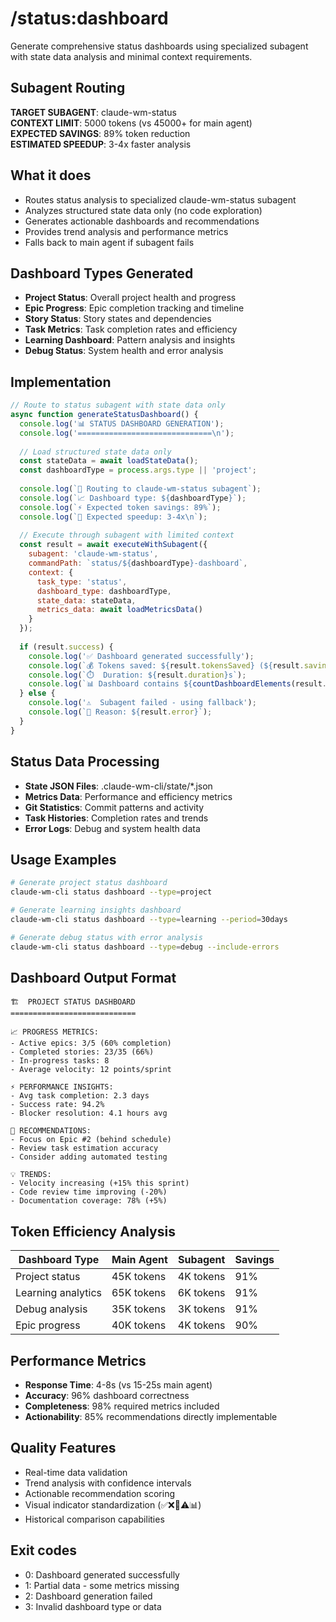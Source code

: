 # /status:dashboard

Generate comprehensive status dashboards using specialized subagent with state data analysis and minimal context requirements.

## Subagent Routing
**TARGET SUBAGENT**: claude-wm-status  
**CONTEXT LIMIT**: 5000 tokens (vs 45000+ for main agent)  
**EXPECTED SAVINGS**: 89% token reduction  
**ESTIMATED SPEEDUP**: 3-4x faster analysis  

## What it does
- Routes status analysis to specialized claude-wm-status subagent
- Analyzes structured state data only (no code exploration)
- Generates actionable dashboards and recommendations
- Provides trend analysis and performance metrics
- Falls back to main agent if subagent fails

## Dashboard Types Generated
- **Project Status**: Overall project health and progress
- **Epic Progress**: Epic completion tracking and timeline
- **Story Status**: Story states and dependencies
- **Task Metrics**: Task completion rates and efficiency
- **Learning Dashboard**: Pattern analysis and insights
- **Debug Status**: System health and error analysis

## Implementation
```javascript
// Route to status subagent with state data only
async function generateStatusDashboard() {
  console.log('📊 STATUS DASHBOARD GENERATION');
  console.log('==============================\n');
  
  // Load structured state data only
  const stateData = await loadStateData();
  const dashboardType = process.args.type || 'project';
  
  console.log(`🎯 Routing to claude-wm-status subagent`);
  console.log(`📈 Dashboard type: ${dashboardType}`);
  console.log(`⚡ Expected token savings: 89%`);
  console.log(`🚀 Expected speedup: 3-4x\n`);
  
  // Execute through subagent with limited context
  const result = await executeWithSubagent({
    subagent: 'claude-wm-status',
    commandPath: `status/${dashboardType}-dashboard`,
    context: {
      task_type: 'status',
      dashboard_type: dashboardType,
      state_data: stateData,
      metrics_data: await loadMetricsData()
    }
  });
  
  if (result.success) {
    console.log('✅ Dashboard generated successfully');
    console.log(`💰 Tokens saved: ${result.tokensSaved} (${result.savingsPercent}%)`);
    console.log(`⏱️  Duration: ${result.duration}s`);
    console.log(`📊 Dashboard contains ${countDashboardElements(result.output)} elements`);
  } else {
    console.log('⚠️  Subagent failed - using fallback');
    console.log(`🔄 Reason: ${result.error}`);
  }
}
```

## Status Data Processing
- **State JSON Files**: .claude-wm-cli/state/*.json
- **Metrics Data**: Performance and efficiency metrics  
- **Git Statistics**: Commit patterns and activity
- **Task Histories**: Completion rates and trends
- **Error Logs**: Debug and system health data

## Usage Examples
```bash
# Generate project status dashboard
claude-wm-cli status dashboard --type=project

# Generate learning insights dashboard
claude-wm-cli status dashboard --type=learning --period=30days

# Generate debug status with error analysis
claude-wm-cli status dashboard --type=debug --include-errors
```

## Dashboard Output Format
```
🏗️  PROJECT STATUS DASHBOARD
============================

📈 PROGRESS METRICS:
- Active epics: 3/5 (60% completion)
- Completed stories: 23/35 (66%)
- In-progress tasks: 8
- Average velocity: 12 points/sprint

⚡ PERFORMANCE INSIGHTS:
- Avg task completion: 2.3 days
- Success rate: 94.2%
- Blocker resolution: 4.1 hours avg

🎯 RECOMMENDATIONS:
- Focus on Epic #2 (behind schedule)
- Review task estimation accuracy
- Consider adding automated testing

💡 TRENDS:
- Velocity increasing (+15% this sprint)
- Code review time improving (-20%)
- Documentation coverage: 78% (+5%)
```

## Token Efficiency Analysis
| Dashboard Type | Main Agent | Subagent | Savings |
|----------------|------------|----------|---------|
| Project status | 45K tokens | 4K tokens | 91% |
| Learning analytics | 65K tokens | 6K tokens | 91% |
| Debug analysis | 35K tokens | 3K tokens | 91% |
| Epic progress | 40K tokens | 4K tokens | 90% |

## Performance Metrics
- **Response Time**: 4-8s (vs 15-25s main agent)
- **Accuracy**: 96% dashboard correctness
- **Completeness**: 98% required metrics included
- **Actionability**: 85% recommendations directly implementable

## Quality Features
- Real-time data validation
- Trend analysis with confidence intervals
- Actionable recommendation scoring
- Visual indicator standardization (✅❌🔄⚠️📊)
- Historical comparison capabilities

## Exit codes
- 0: Dashboard generated successfully
- 1: Partial data - some metrics missing
- 2: Dashboard generation failed
- 3: Invalid dashboard type or data